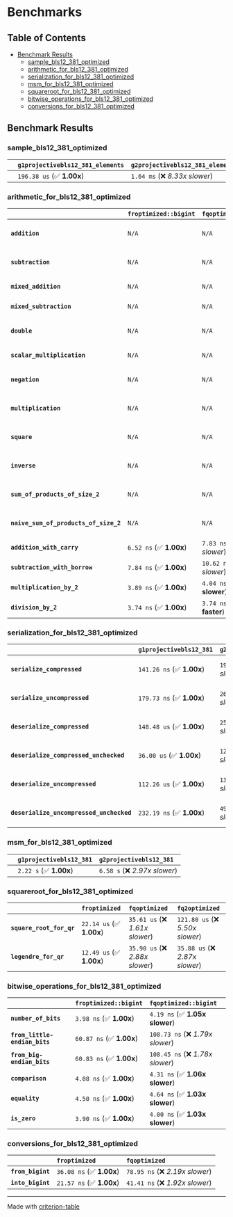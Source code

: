 # Benchmarks

## Table of Contents

- [Benchmark Results](#benchmark-results)
    - [sample_bls12_381_optimized](#sample_bls12_381_optimized)
    - [arithmetic_for_bls12_381_optimized](#arithmetic_for_bls12_381_optimized)
    - [serialization_for_bls12_381_optimized](#serialization_for_bls12_381_optimized)
    - [msm_for_bls12_381_optimized](#msm_for_bls12_381_optimized)
    - [squareroot_for_bls12_381_optimized](#squareroot_for_bls12_381_optimized)
    - [bitwise_operations_for_bls12_381_optimized](#bitwise_operations_for_bls12_381_optimized)
    - [conversions_for_bls12_381_optimized](#conversions_for_bls12_381_optimized)

## Benchmark Results

### sample_bls12_381_optimized

|        | `g1projectivebls12_381_elements`          | `g2projectivebls12_381_elements`           |
|:-------|:------------------------------------------|:------------------------------------------ |
|        | `196.38 us` (✅ **1.00x**)                 | `1.64 ms` (❌ *8.33x slower*)               |

### arithmetic_for_bls12_381_optimized

|                                       | `froptimized::bigint`          | `fqoptimized::bigint`           | `g1projectivebls12_381`          | `g2projectivebls12_381`          | `fq2optimized`                   | `fq12optimized`                   | `fqoptimized`                    | `froptimized`                     |
|:--------------------------------------|:-------------------------------|:--------------------------------|:---------------------------------|:---------------------------------|:---------------------------------|:----------------------------------|:---------------------------------|:--------------------------------- |
| **`addition`**                        | `N/A`                          | `N/A`                           | `1.11 us` (✅ **1.00x**)          | `3.57 us` (❌ *3.20x slower*)     | `26.75 ns` (🚀 **41.64x faster**) | `179.91 ns` (🚀 **6.19x faster**)  | `19.13 ns` (🚀 **58.22x faster**) | `8.20 ns` (🚀 **135.76x faster**)  |
| **`subtraction`**                     | `N/A`                          | `N/A`                           | `1.15 us` (✅ **1.00x**)          | `3.61 us` (❌ *3.14x slower*)     | `27.46 ns` (🚀 **41.85x faster**) | `172.70 ns` (🚀 **6.65x faster**)  | `16.15 ns` (🚀 **71.14x faster**) | `8.65 ns` (🚀 **132.79x faster**)  |
| **`mixed_addition`**                  | `N/A`                          | `N/A`                           | `814.50 ns` (✅ **1.00x**)        | `2.58 us` (❌ *3.16x slower*)     | `N/A`                            | `N/A`                             | `N/A`                            | `N/A`                             |
| **`mixed_subtraction`**               | `N/A`                          | `N/A`                           | `838.59 ns` (✅ **1.00x**)        | `2.61 us` (❌ *3.11x slower*)     | `N/A`                            | `N/A`                             | `N/A`                            | `N/A`                             |
| **`double`**                          | `N/A`                          | `N/A`                           | `562.13 ns` (✅ **1.00x**)        | `1.63 us` (❌ *2.90x slower*)     | `12.97 ns` (🚀 **43.33x faster**) | `105.01 ns` (🚀 **5.35x faster**)  | `7.62 ns` (🚀 **73.82x faster**)  | `5.40 ns` (🚀 **104.16x faster**)  |
| **`scalar_multiplication`**           | `N/A`                          | `N/A`                           | `298.30 us` (✅ **1.00x**)        | `884.71 us` (❌ *2.97x slower*)   | `N/A`                            | `N/A`                             | `N/A`                            | `N/A`                             |
| **`negation`**                        | `N/A`                          | `N/A`                           | `N/A`                            | `N/A`                            | `22.53 ns` (❌ *3.79x slower*)    | `107.15 ns` (❌ *18.01x slower*)   | `17.01 ns` (❌ *2.86x slower*)    | `5.95 ns` (✅ **1.00x**)           |
| **`multiplication`**                  | `N/A`                          | `N/A`                           | `N/A`                            | `N/A`                            | `223.85 ns` (❌ *5.76x slower*)   | `5.74 us` (❌ *147.67x slower*)    | `70.24 ns` (❌ *1.81x slower*)    | `38.87 ns` (✅ **1.00x**)          |
| **`square`**                          | `N/A`                          | `N/A`                           | `N/A`                            | `N/A`                            | `175.20 ns` (❌ *4.93x slower*)   | `4.04 us` (❌ *113.75x slower*)    | `58.51 ns` (❌ *1.65x slower*)    | `35.55 ns` (✅ **1.00x**)          |
| **`inverse`**                         | `N/A`                          | `N/A`                           | `N/A`                            | `N/A`                            | `13.86 us` (❌ *2.16x slower*)    | `23.10 us` (❌ *3.60x slower*)     | `13.52 us` (❌ *2.11x slower*)    | `6.42 us` (✅ **1.00x**)           |
| **`sum_of_products_of_size_2`**       | `N/A`                          | `N/A`                           | `N/A`                            | `N/A`                            | `493.00 ns` (❌ *6.08x slower*)   | `11.72 us` (❌ *144.46x slower*)   | `106.26 ns` (❌ *1.31x slower*)   | `81.14 ns` (✅ **1.00x**)          |
| **`naive_sum_of_products_of_size_2`** | `N/A`                          | `N/A`                           | `N/A`                            | `N/A`                            | `474.22 ns` (❌ *5.85x slower*)   | `11.65 us` (❌ *143.67x slower*)   | `156.57 ns` (❌ *1.93x slower*)   | `81.11 ns` (✅ **1.00x**)          |
| **`addition_with_carry`**             | `6.52 ns` (✅ **1.00x**)        | `7.83 ns` (❌ *1.20x slower*)    | `N/A`                            | `N/A`                            | `N/A`                            | `N/A`                             | `N/A`                            | `N/A`                             |
| **`subtraction_with_borrow`**         | `7.84 ns` (✅ **1.00x**)        | `10.62 ns` (❌ *1.35x slower*)   | `N/A`                            | `N/A`                            | `N/A`                            | `N/A`                             | `N/A`                            | `N/A`                             |
| **`multiplication_by_2`**             | `3.89 ns` (✅ **1.00x**)        | `4.04 ns` (✅ **1.04x slower**)  | `N/A`                            | `N/A`                            | `N/A`                            | `N/A`                             | `N/A`                            | `N/A`                             |
| **`division_by_2`**                   | `3.74 ns` (✅ **1.00x**)        | `3.74 ns` (✅ **1.00x faster**)  | `N/A`                            | `N/A`                            | `N/A`                            | `N/A`                             | `N/A`                            | `N/A`                             |

### serialization_for_bls12_381_optimized

|                                          | `g1projectivebls12_381`          | `g2projectivebls12_381`          | `froptimized`                      | `fqoptimized`                      | `fq2optimized`                     | `fq12optimized`                   |
|:-----------------------------------------|:---------------------------------|:---------------------------------|:-----------------------------------|:-----------------------------------|:-----------------------------------|:--------------------------------- |
| **`serialize_compressed`**               | `141.26 ns` (✅ **1.00x**)        | `191.02 ns` (❌ *1.35x slower*)   | `29.89 ns` (🚀 **4.73x faster**)    | `49.56 ns` (🚀 **2.85x faster**)    | `97.83 ns` (✅ **1.44x faster**)    | `634.21 ns` (❌ *4.49x slower*)    |
| **`serialize_uncompressed`**             | `179.73 ns` (✅ **1.00x**)        | `268.08 ns` (❌ *1.49x slower*)   | `29.81 ns` (🚀 **6.03x faster**)    | `49.58 ns` (🚀 **3.63x faster**)    | `97.82 ns` (🚀 **1.84x faster**)    | `629.86 ns` (❌ *3.50x slower*)    |
| **`deserialize_compressed`**             | `148.48 us` (✅ **1.00x**)        | `257.77 us` (❌ *1.74x slower*)   | `46.54 ns` (🚀 **3190.09x faster**) | `95.55 ns` (🚀 **1553.86x faster**) | `205.78 ns` (🚀 **721.54x faster**) | `1.27 us` (🚀 **116.58x faster**)  |
| **`deserialize_compressed_unchecked`**   | `36.00 us` (✅ **1.00x**)         | `122.69 us` (❌ *3.41x slower*)   | `46.54 ns` (🚀 **773.63x faster**)  | `95.56 ns` (🚀 **376.76x faster**)  | `205.82 ns` (🚀 **174.93x faster**) | `1.27 us` (🚀 **28.27x faster**)   |
| **`deserialize_uncompressed`**           | `112.26 us` (✅ **1.00x**)        | `134.78 us` (❌ *1.20x slower*)   | `46.46 ns` (🚀 **2416.22x faster**) | `95.51 ns` (🚀 **1175.35x faster**) | `205.68 ns` (🚀 **545.81x faster**) | `1.27 us` (🚀 **88.13x faster**)   |
| **`deserialize_uncompressed_unchecked`** | `232.19 ns` (✅ **1.00x**)        | `497.00 ns` (❌ *2.14x slower*)   | `46.46 ns` (🚀 **5.00x faster**)    | `95.51 ns` (🚀 **2.43x faster**)    | `206.77 ns` (✅ **1.12x faster**)   | `1.27 us` (❌ *5.49x slower*)      |

### msm_for_bls12_381_optimized

|        | `g1projectivebls12_381`          | `g2projectivebls12_381`           |
|:-------|:---------------------------------|:--------------------------------- |
|        | `2.22 s` (✅ **1.00x**)           | `6.58 s` (❌ *2.97x slower*)       |

### squareroot_for_bls12_381_optimized

|                          | `froptimized`            | `fqoptimized`                   | `fq2optimized`                    |
|:-------------------------|:-------------------------|:--------------------------------|:--------------------------------- |
| **`square_root_for_qr`** | `22.14 us` (✅ **1.00x**) | `35.61 us` (❌ *1.61x slower*)   | `121.80 us` (❌ *5.50x slower*)    |
| **`legendre_for_qr`**    | `12.49 us` (✅ **1.00x**) | `35.90 us` (❌ *2.88x slower*)   | `35.88 us` (❌ *2.87x slower*)     |

### bitwise_operations_for_bls12_381_optimized

|                               | `froptimized::bigint`          | `fqoptimized::bigint`             |
|:------------------------------|:-------------------------------|:--------------------------------- |
| **`number_of_bits`**          | `3.98 ns` (✅ **1.00x**)        | `4.19 ns` (✅ **1.05x slower**)    |
| **`from_little-endian_bits`** | `60.87 ns` (✅ **1.00x**)       | `108.73 ns` (❌ *1.79x slower*)    |
| **`from_big-endian_bits`**    | `60.83 ns` (✅ **1.00x**)       | `108.45 ns` (❌ *1.78x slower*)    |
| **`comparison`**              | `4.08 ns` (✅ **1.00x**)        | `4.31 ns` (✅ **1.06x slower**)    |
| **`equality`**                | `4.50 ns` (✅ **1.00x**)        | `4.64 ns` (✅ **1.03x slower**)    |
| **`is_zero`**                 | `3.90 ns` (✅ **1.00x**)        | `4.00 ns` (✅ **1.03x slower**)    |

### conversions_for_bls12_381_optimized

|                   | `froptimized`            | `fqoptimized`                    |
|:------------------|:-------------------------|:-------------------------------- |
| **`from_bigint`** | `36.08 ns` (✅ **1.00x**) | `78.95 ns` (❌ *2.19x slower*)    |
| **`into_bigint`** | `21.57 ns` (✅ **1.00x**) | `41.41 ns` (❌ *1.92x slower*)    |

---
Made with [criterion-table](https://github.com/nu11ptr/criterion-table)


